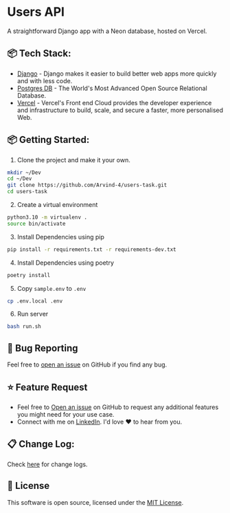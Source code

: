 # Users API

A straightforward Django app with a Neon database, hosted on Vercel.


##  📦 Tech Stack:
-   [Django](https://www.djangoproject.com/)  - Django makes it easier to build better web apps more quickly and with less code.
- [Postgres DB](https://www.postgresql.org/)  - The World's Most Advanced Open Source Relational Database.
-   [Vercel](https://vercel.com/)  - Vercel's Front end Cloud provides the developer experience and infrastructure to build, scale, and secure a faster, more personalised Web.


## 📦 Getting Started:


1. Clone the project and make it your own.
```bash
mkdir ~/Dev
cd ~/Dev
git clone https://github.com/Arvind-4/users-task.git
cd users-task
```


2. Create a virtual environment
```bash
python3.10 -m virtualenv .
source bin/activate
```

3. Install Dependencies using pip
```bash
pip install -r requirements.txt -r requirements-dev.txt
```

4. Install Dependencies using poetry
```bash
poetry install
```

5. Copy `sample.env` to `.env`
```bash
cp .env.local .env
```

6. Run server
```bash
bash run.sh
```




## 🐛 Bug Reporting

Feel free to [open an issue](https://github.com/Arvind-4/users-task/issues) on GitHub if you find any bug.


## ⭐ Feature Request

- Feel free to [Open an issue](https://github.com/Arvind-4/users-task/issues) on GitHub to request any additional features you might need for your use case.
- Connect with me on [LinkedIn](https://www.linkedin.com/in/a-arvind/). I'd love ❤️️ to hear from you.


## 📋 Change Log:

Check [here](https://github.com/Arvind-4/users-task/commits/main) for change logs.

## 📜 License

This software is open source, licensed under the [MIT License](https://github.com/Arvind-4/users-task/blob/main/LICENSE).
